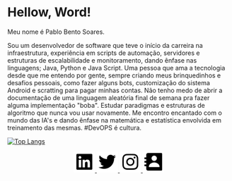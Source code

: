 # Hellow, Word!
 
<p h1>
   Meu nome é Pablo Bento Soares. 

   Sou um desenvolvedor de software que teve o início da carreira na infraestrutura, experiência em scripts de automação, servidores e estruturas de escalabilidade e monitoramento, dando ênfase nas linguagens; Java, Python e Java Script.
Uma pessoa que ama a tecnologia desde que me entendo por gente, sempre criando meus brinquedinhos e desafios pessoais, como fazer alguns bots, customização do sistema Android e scratting para pagar minhas contas.
Não tenho medo de abrir a documentação de uma linguagem aleatória final de semana pra fazer alguma implementação "boba". Estudar paradigmas e estruturas de algoritmo que nunca vou usar novamente.
Me encontro encantado com o mundo das IA's e dando ênfase na matemática e estatística envolvida em treinamento das mesmas.
#DevOPS é cultura.

</p>


[![Top Langs](https://github-readme-stats.vercel.app/api/top-langs/?username=idpablo&hide=html)](https://github.com/anuraghazra/github-readme-stats)
<p align="center">
  <a href="https://www.linkedin.com/in/idpablo/" target="_blank">
    <img src="https://github.com/idpablo/idpablo/blob/main/icon/bxl-linkedin-square.svg" style="drop-shadow(5px white);">
  </a>
  <a href="https://twitter.com/idpabl" target="_blank">
    <img src="https://github.com/idpablo/idpablo/blob/main/icon/bxl-twitter.svg" style="drop-shadow(5px white);">
  </a>
  <a href="https://www.instagram.com/idpabl/" target="_blank">
    <img src="https://github.com/idpablo/idpablo/blob/main/icon/bxl-instagram.svg" style="drop-shadow(5px white);">
  </a>
  <a href="mailto:pablo.soares.dev@gmail.com" target="_blank">
    <img src="https://github.com/idpablo/idpablo/blob/main/icon/bxs-contact.svg" style="drop-shadow(5px white);">
  </a>
</p>
